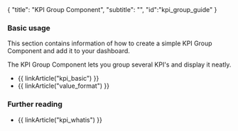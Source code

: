 <meta>
{
  "title": "KPI Group Component",
  "subtitle": "",
  "id":"kpi_group_guide"
}
</meta>

### Basic usage

This section contains information of how to create a simple KPI Group Component and add it to your dashboard.

The KPI Group Component lets you group several KPI's and display it neatly.

* {{ linkArticle("kpi_basic") }}
* {{ linkArticle("value_format") }}

### Further reading

* {{ linkArticle("kpi_whatis") }}


